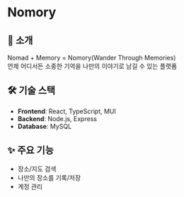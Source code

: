 # Nomory

## 📌 소개  
Nomad + Memory = Nomory(Wander Through Memories)<br>
언제 어디서든 소중한 기억을 나만의 이야기로 남길 수 있는 플랫폼

## 🛠️ 기술 스택
- **Frontend**: React, TypeScript, MUI
- **Backend**: Node.js, Express
- **Database**: MySQL

## ✨ 주요 기능
- 장소/지도 검색
- 나만의 장소를 기록/저장
- 계정 관리
